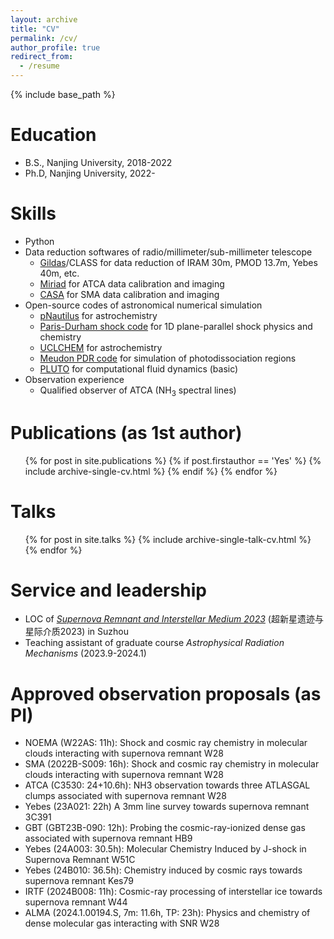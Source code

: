 ```yaml
---
layout: archive
title: "CV"
permalink: /cv/
author_profile: true
redirect_from:
  - /resume
---
```


{% include base_path %}

Education
======
* B.S., Nanjing University, 2018-2022
* Ph.D, Nanjing University, 2022- 
  
Skills
======
* Python
* Data reduction softwares of radio/millimeter/sub-millimeter telescope
  * [Gildas](https://www.iram.fr/IRAMFR/GILDAS/)/CLASS for data reduction of IRAM 30m, PMOD 13.7m, Yebes 40m, etc.
  * [Miriad](https://www.atnf.csiro.au/computing/software/miriad/) for ATCA data calibration and imaging
  * [CASA](https://casa.nrao.edu/casa_obtaining.shtml) for SMA data calibration and imaging
* Open-source codes of astronomical numerical simulation
  * [pNautilus](https://forge.oasu.u-bordeaux.fr/LAB/astrochem-tools/pnautilus) for astrochemistry
  * [Paris-Durham shock code](https://ism.obspm.fr/shock.html) for 1D plane-parallel shock physics and chemistry
  * [UCLCHEM](https://uclchem.github.io/) for astrochemistry
  * [Meudon PDR code](https://ism.obspm.fr/pdr.html) for simulation of photodissociation regions
  * [PLUTO](http://plutocode.ph.unito.it/) for computational fluid dynamics (basic)
* Observation experience
  * Qualified observer of ATCA (NH<sub>3</sub> spectral lines)

Publications (as 1st author)
======
  <ul>{% for post in site.publications %}
    {% if post.firstauthor == 'Yes' %}
    {% include archive-single-cv.html %}
    {% endif %}
  {% endfor %}</ul>
  
Talks
======
  <ul>{% for post in site.talks %}
    {% include archive-single-talk-cv.html %}
  {% endfor %}</ul>
  
Service and leadership
======
* LOC of [*Supernova Remnant and Interstellar Medium 2023*](https://astronomy.nju.edu.cn/njdx/front/expand/registration/view.do?iid=85) (超新星遗迹与星际介质2023) in Suzhou
* Teaching assistant of graduate course _Astrophysical Radiation Mechanisms_ (2023.9-2024.1)

Approved observation proposals (as PI)
=====
* NOEMA (W22AS: 11h): Shock and cosmic ray chemistry in molecular clouds interacting with supernova remnant W28
* SMA (2022B-S009: 16h): Shock and cosmic ray chemistry in molecular clouds interacting with supernova remnant W28
* ATCA (C3530: 24+10.6h): NH3 observation towards three ATLASGAL clumps associated with supernova remnant W28 
* Yebes (23A021: 22h) A 3mm line survey towards supernova remnant 3C391 
* GBT (GBT23B-090: 12h): Probing the cosmic-ray-ionized dense gas associated with supernova remnant HB9
* Yebes (24A003: 30.5h): Molecular Chemistry Induced by J-shock in Supernova Remnant W51C
* Yebes (24B010: 36.5h): Chemistry induced by cosmic rays towards supernova remnant Kes79
* IRTF (2024B008: 11h): Cosmic-ray processing of interstellar ice towards supernova remnant W44
* ALMA (2024.1.00194.S, 7m: 11.6h, TP: 23h): Physics and chemistry of dense molecular gas interacting with SNR W28
